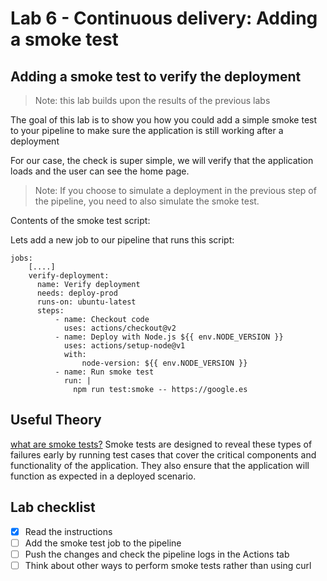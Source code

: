 # Lab 6 - Continuous delivery: Adding a smoke test

## Adding a smoke test to verify the deployment

> Note: this lab builds upon the results of the previous labs

The goal of this lab is to show you how you could add a simple smoke test to your pipeline to make sure the application is still working after a deployment

For our case, the check is super simple, we will verify that the application loads and the user can see the home page.

> Note: If you choose to simulate a deployment in the previous step of the pipeline, you need to also simulate the smoke test.

Contents of the smoke test script:

Lets add a new job to our pipeline that runs this script:

```
jobs:
    [....]
    verify-deployment:
      name: Verify deployment
      needs: deploy-prod
      runs-on: ubuntu-latest
      steps:
          - name: Checkout code
            uses: actions/checkout@v2
          - name: Deploy with Node.js ${{ env.NODE_VERSION }}
            uses: actions/setup-node@v1
            with:
                node-version: ${{ env.NODE_VERSION }}
          - name: Run smoke test
            run: |
              npm run test:smoke -- https://google.es
```

## Useful Theory

[what are smoke tests?](https://circleci.com/blog/smoke-tests-in-cicd-pipelines/)
Smoke tests are designed to reveal these types of failures early by running test cases that cover the critical components and functionality of the application. They also ensure that the application will function as expected in a deployed scenario.

## Lab checklist

- [x] Read the instructions
- [ ] Add the smoke test job to the pipeline
- [ ] Push the changes and check the pipeline logs in the Actions tab
- [ ] Think about other ways to perform smoke tests rather than using curl
